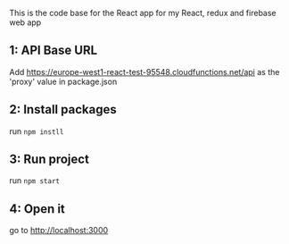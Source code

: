 This is the code base for the React app for my React, redux and firebase web app

## 1: API Base URL

Add https://europe-west1-react-test-95548.cloudfunctions.net/api as the 'proxy' value in package.json

## 2: Install packages

run `npm instll`

## 3: Run project

run `npm start`

## 4: Open it

go to [http://localhost:3000](http://localhost:3000)
